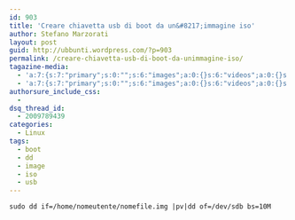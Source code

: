 ```yaml
---
id: 903
title: 'Creare chiavetta usb di boot da un&#8217;immagine iso'
author: Stefano Marzorati
layout: post
guid: http://ubbunti.wordpress.com/?p=903
permalink: /creare-chiavetta-usb-di-boot-da-unimmagine-iso/
tagazine-media:
  - 'a:7:{s:7:"primary";s:0:"";s:6:"images";a:0:{}s:6:"videos";a:0:{}s:11:"image_count";s:1:"0";s:6:"author";s:6:"116741";s:7:"blog_id";s:8:"21149954";s:9:"mod_stamp";s:19:"2011-06-16 18:55:45";}'
  - 'a:7:{s:7:"primary";s:0:"";s:6:"images";a:0:{}s:6:"videos";a:0:{}s:11:"image_count";s:1:"0";s:6:"author";s:6:"116741";s:7:"blog_id";s:8:"21149954";s:9:"mod_stamp";s:19:"2011-06-16 18:55:45";}'
authorsure_include_css:
  - 
dsq_thread_id:
  - 2009789439
categories:
  - Linux
tags:
  - boot
  - dd
  - image
  - iso
  - usb
---
```

`sudo dd if=/home/nomeutente/nomefile.img |pv|dd of=/dev/sdb bs=10M`